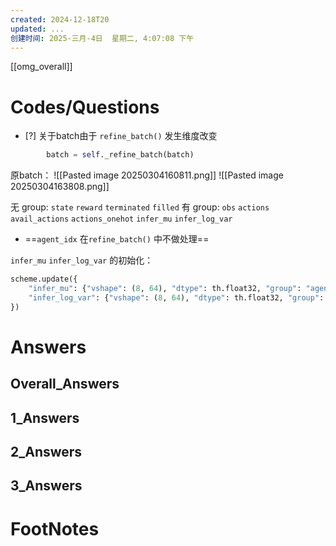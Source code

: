 ```yaml
---
created: 2024-12-18T20
updated: ...
创建时间: 2025-三月-4日  星期二, 4:07:08 下午
---
```

[[omg_overall]]



# Codes/Questions

- [?] 关于batch由于 `refine_batch()` 发生维度改变


```python
        batch = self._refine_batch(batch)

```

原batch： 
![[Pasted image 20250304160811.png]]
![[Pasted image 20250304163808.png]]



无 group: `state` `reward` `terminated`                   `filled`
有 group: `obs` `actions` `avail_actions`             `actions_onehot` 
`infer_mu` `infer_log_var` 

- ==`agent_idx` 在`refine_batch()` 中不做处理==

 
`infer_mu` `infer_log_var` 的初始化： 
```python
scheme.update({
    "infer_mu": {"vshape": (8, 64), "dtype": th.float32, "group": "agents"},
    "infer_log_var": {"vshape": (8, 64), "dtype": th.float32, "group": "agents"}
})

```

# Answers

## Overall_Answers


## 1_Answers


## 2_Answers


## 3_Answers




# FootNotes

